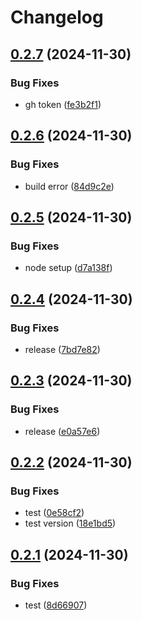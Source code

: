 # Changelog

## [0.2.7](https://github.com/michaelgriscom/remnote-plugin-sandbox/compare/remnote-plugin-template-react-v0.2.6...remnote-plugin-template-react-v0.2.7) (2024-11-30)


### Bug Fixes

* gh token ([fe3b2f1](https://github.com/michaelgriscom/remnote-plugin-sandbox/commit/fe3b2f1a2f81e0d17c9ce52b1e95afdee2ef5904))

## [0.2.6](https://github.com/michaelgriscom/remnote-plugin-sandbox/compare/remnote-plugin-template-react-v0.2.5...remnote-plugin-template-react-v0.2.6) (2024-11-30)


### Bug Fixes

* build error ([84d9c2e](https://github.com/michaelgriscom/remnote-plugin-sandbox/commit/84d9c2e72399c073a486ae0ebaf946cdf3afdf20))

## [0.2.5](https://github.com/michaelgriscom/remnote-plugin-sandbox/compare/remnote-plugin-template-react-v0.2.4...remnote-plugin-template-react-v0.2.5) (2024-11-30)


### Bug Fixes

* node setup ([d7a138f](https://github.com/michaelgriscom/remnote-plugin-sandbox/commit/d7a138f96e838bf18cacdf9f1ce32fd389064064))

## [0.2.4](https://github.com/michaelgriscom/remnote-plugin-sandbox/compare/remnote-plugin-template-react-v0.2.3...remnote-plugin-template-react-v0.2.4) (2024-11-30)


### Bug Fixes

* release ([7bd7e82](https://github.com/michaelgriscom/remnote-plugin-sandbox/commit/7bd7e8243e62e3cd144d61e7da58b84a17565523))

## [0.2.3](https://github.com/michaelgriscom/remnote-plugin-sandbox/compare/remnote-plugin-template-react-v0.2.2...remnote-plugin-template-react-v0.2.3) (2024-11-30)


### Bug Fixes

* release ([e0a57e6](https://github.com/michaelgriscom/remnote-plugin-sandbox/commit/e0a57e63f6a334e17dab9de6bd52b3f16a9caa0f))

## [0.2.2](https://github.com/michaelgriscom/remnote-plugin-sandbox/compare/remnote-plugin-template-react-v0.2.1...remnote-plugin-template-react-v0.2.2) (2024-11-30)


### Bug Fixes

* test ([0e58cf2](https://github.com/michaelgriscom/remnote-plugin-sandbox/commit/0e58cf2cee7beaaae1f0ebf31441cd3152976c3e))
* test version ([18e1bd5](https://github.com/michaelgriscom/remnote-plugin-sandbox/commit/18e1bd5df9ca72a50bdd10c23917b21f3f24812c))

## [0.2.1](https://github.com/michaelgriscom/remnote-plugin-sandbox/compare/remnote-plugin-template-react-v0.2.0...remnote-plugin-template-react-v0.2.1) (2024-11-30)


### Bug Fixes

* test ([8d66907](https://github.com/michaelgriscom/remnote-plugin-sandbox/commit/8d6690719096126c9c5bcc77e7388ccce0ca81bd))
